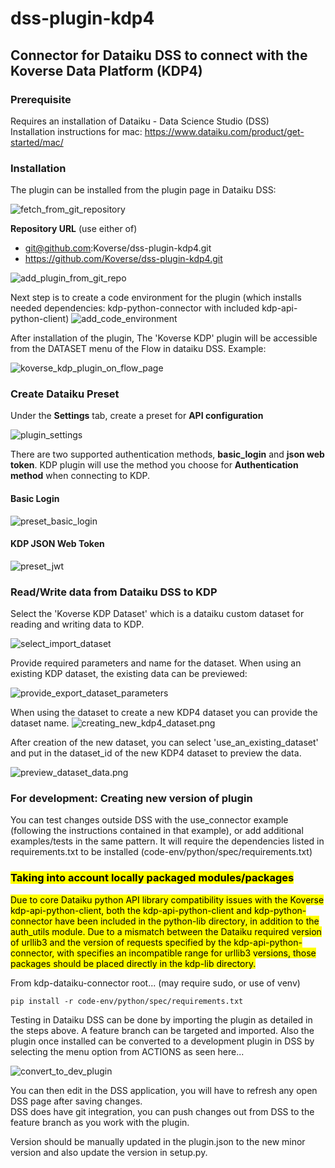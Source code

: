 # dss-plugin-kdp4

## Connector for Dataiku DSS to connect with the Koverse Data Platform (KDP4)

### Prerequisite
Requires an installation of Dataiku - Data Science Studio (DSS)  
Installation instructions for mac: https://www.dataiku.com/product/get-started/mac/

### Installation

The plugin can be installed from the plugin page in Dataiku DSS:

![fetch_from_git_repository](resources/fetch_from_git_repository.png)

**Repository URL** (use either of)

- git@github.com:Koverse/dss-plugin-kdp4.git
- https://github.com/Koverse/dss-plugin-kdp4.git


![add_plugin_from_git_repo](resources/add_plugin_from_git_repo.png)

Next step is to create a code environment for the plugin (which installs needed dependencies:
                                                          kdp-python-connector with included kdp-api-python-client)
![add_code_environment](resources/add_code_environment.png)


After installation of the plugin, The 'Koverse KDP' plugin will be accessible from the DATASET menu of the Flow
in dataiku DSS.
Example:

![koverse_kdp_plugin_on_flow_page](resources/koverse_kdp_plugin_on_flow_page.png)

### Create Dataiku Preset

Under the **Settings** tab, create a preset for **API configuration**

![plugin_settings](resources/plugin_settings.png)

There are two supported authentication methods, **basic_login** and **json web token**. KDP plugin will use the method you choose for **Authentication method** when connecting to KDP.

#### Basic Login

![preset_basic_login](resources/preset_basic_login.png)

#### KDP JSON Web Token

![preset_jwt](resources/preset_jwt.png)


### Read/Write data from Dataiku DSS to KDP

Select the 'Koverse KDP Dataset' which is a dataiku custom dataset for reading and writing data to KDP.

![select_import_dataset](resources/select_dataset.png)

Provide required parameters and name for the dataset. When using an existing KDP dataset, the existing data can
be previewed:

![provide_export_dataset_parameters](resources/provide_export_dataset_parameters.png)

When using the dataset to create a new KDP4 dataset you can provide the dataset name. 
![creating_new_kdp4_dataset.png](resources/creating_new_kdp4_dataset.png)

After creation of the new dataset, you can select 'use_an_existing_dataset' and put in the dataset_id 
of the new KDP4 dataset to preview the data. 

![preview_dataset_data.png](resources/preview_dataset_data.png)


### For development: Creating new version of plugin

You can test changes outside DSS with the use_connector example (following the instructions contained in that example),
or add additional examples/tests in the same pattern. It will require the dependencies listed in requirements.txt
to be installed (code-env/python/spec/requirements.txt)

### <bold><mark>Taking into account locally packaged modules/packages<mark><bold>
<mark>Due to core Dataiku python API library compatibility issues with the Koverse kdp-api-python-client, both the kdp-api-python-client and kdp-python-connector have been included in the python-lib directory, in addition to the auth_utils module. Due to a mismatch between the Dataiku required version of urllib3 and the version of requests specified by the kdp-api-python-connector, with specifies an incompatible range for urllib3 versions, those packages should be placed directly in the kdp-lib directory.<mark>

From kdp-dataiku-connector root... (may require sudo, or use of venv)

```pip install -r code-env/python/spec/requirements.txt```

Testing in Dataiku DSS can be done by importing the plugin as detailed in the steps above.
A feature branch can be targeted and imported. Also the plugin once installed can be converted
to a development plugin in DSS by selecting the menu option from ACTIONS as seen here...

![convert_to_dev_plugin](resources/convert_to_dev_plugin.png)

You can then edit in the DSS application, you will have to refresh any open DSS page after saving changes.  
DSS does have git integration, you can push changes out from DSS to the feature branch as you work with the plugin.  

Version should be manually updated in the plugin.json to the new minor version and also update the version in setup.py.
